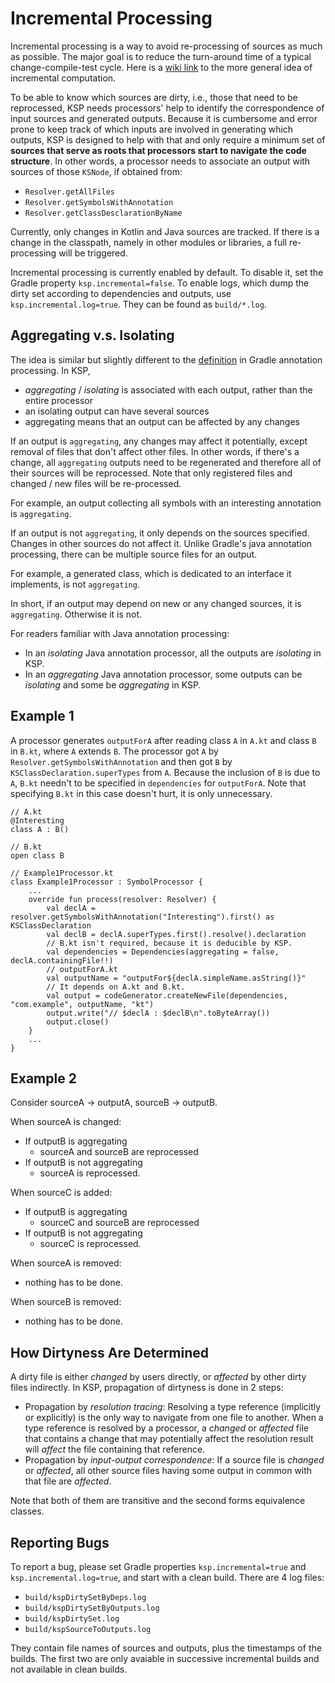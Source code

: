 # Incremental Processing

Incremental processing is a way to avoid re-processing of sources as much as possible.
The major goal is to reduce the turn-around time of a typical change-compile-test cycle.
Here is a [wiki link](https://en.wikipedia.org/wiki/Incremental_computing) to the more general
idea of incremental computation.

To be able to know which sources are dirty, i.e., those that need to be reprocessed, KSP needs
processors' help to identify the correspondence of input sources and generated outputs.
Because it is cumbersome and error prone to keep track of which inputs are involved in generating
which outputs, KSP is designed to help with that and only require a minimum set of
**sources that serve as roots that processors start to navigate the code structure**. In other
words, a processor needs to associate an output with sources of those `KSNode`, if obtained from:
* `Resolver.getAllFiles`
* `Resolver.getSymbolsWithAnnotation`
* `Resolver.getClassDesclarationByName`

Currently, only changes in Kotlin and Java sources are tracked. If there is a change in the
classpath, namely in other modules or libraries, a full re-processing will be triggered.

Incremental processing is currently enabled by default. To disable it, set the Gradle property
`ksp.incremental=false`. To enable logs, which dump the dirty set according to dependencies and
outputs, use `ksp.incremental.log=true`. They can be found as `build/*.log`.

## Aggregating v.s. Isolating
The idea is similar but slightly different to the [definition](https://docs.gradle.org/current/userguide/java_plugin.html#sec:incremental_annotation_processing)
in Gradle annotation processing. In KSP,
* *aggregating* / *isolating* is associated with each output, rather than the entire processor
* an isolating output can have several sources
* aggregating means that an output can be affected by any changes

If an output is `aggregating`, any changes may affect it potentially, except removal of files that
don't affect other files.
In other words, if there's a change, all `aggregating` outputs need to be regenerated and therefore
all of their sources will be reprocessed. Note that only registered files and changed / new files
will be re-processed.

For example, an output collecting all symbols with an interesting annotation is `aggregating`.

If an output is not `aggregating`, it only depends on the sources specified. Changes in other
sources do not affect it. Unlike Gradle's java annotation processing, there can be multiple source
files for an output.

For example, a generated class, which is dedicated to an interface it implements, is not
`aggregating`.

In short, if an output may depend on new or any changed sources, it is `aggregating`.
Otherwise it is not.

For readers familiar with Java annotation processing:
* In an *isolating* Java annotation processor, all the outputs are *isolating* in KSP.
* In an *aggregating* Java annotation processor, some outputs can be *isolating* and some be
*aggregating* in KSP.

## Example 1
A processor generates `outputForA` after reading class `A` in `A.kt` and class `B` in `B.kt`,
where `A` extends `B`. The processor got `A` by `Resolver.getSymbolsWithAnnotation` and then got
`B` by `KSClassDeclaration.superTypes` from `A`. Because the inclusion of `B` is due to `A`,
`B.kt` needn't to be specified in `dependencies` for `outputForA`. Note that specifying `B.kt` in this case
doesn't hurt, it is only unnecessary.

```
// A.kt
@Interesting
class A : B()

// B.kt
open class B

// Example1Processor.kt
class Example1Processor : SymbolProcessor {
    ...
    override fun process(resolver: Resolver) {
        val declA = resolver.getSymbolsWithAnnotation("Interesting").first() as KSClassDeclaration
        val declB = declA.superTypes.first().resolve().declaration
        // B.kt isn't required, because it is deducible by KSP.
        val dependencies = Dependencies(aggregating = false, declA.containingFile!!)
        // outputForA.kt
        val outputName = "outputFor${declA.simpleName.asString()}"
        // It depends on A.kt and B.kt.
        val output = codeGenerator.createNewFile(dependencies, "com.example", outputName, "kt")
        output.write("// $declA : $declB\n".toByteArray())
        output.close()
    }
    ...
}
```

## Example 2
Consider sourceA -> outputA, sourceB -> outputB.

When sourceA is changed:
* If outputB is aggregating
  * sourceA and sourceB are reprocessed
* If outputB is not aggregating
  * sourceA is reprocessed.

When sourceC is added:
* If outputB is aggregating
  * sourceC and sourceB are reprocessed
* If outputB is not aggregating
  * sourceC is reprocessed.

When sourceA is removed:
* nothing has to be done.

When sourceB is removed:
* nothing has to be done.

## How Dirtyness Are Determined
A dirty file is either *changed* by users directly, or *affected* by other dirty files
indirectly. In KSP, propagation of dirtyness is done in 2 steps:
* Propagation by *resolution tracing*:
  Resolving a type reference (implicitly or explicitly) is the only way to navigate from one file
  to another. When a type reference is resolved by a processor, a *changed* or *affected* file that
  contains a change that may potentially affect the resolution result will *affect* the file
  containing that reference.
* Propagation by *input-output correspondence*:
  If a source file is *changed* or *affected*, all other source files having some output in common
  with that file are *affected*.

Note that both of them are transitive and the second forms equivalence classes.

## Reporting Bugs
To report a bug, please set Gradle properties `ksp.incremental=true` and `ksp.incremental.log=true`,
and start with a clean build. There are 4 log files:

* `build/kspDirtySetByDeps.log`
* `build/kspDirtySetByOutputs.log`
* `build/kspDirtySet.log`
* `build/kspSourceToOutputs.log`

They contain file names of sources and outputs, plus the timestamps of the builds.
The first two are only avaiable in successive incremental builds and not available in clean builds.